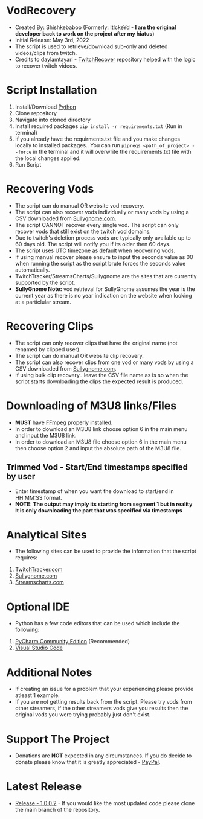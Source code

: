 # VodRecovery
* Created By: Shishkebaboo (Formerly: ItIckeYd - **I am the original developer back to work on the project after my hiatus**)
* Initial Release: May 3rd, 2022
* The script is used to retrieve/download sub-only and deleted videos/clips from twitch.
* Credits to daylamtayari - [TwitchRecover](https://github.com/TwitchRecover/TwitchRecover) repository helped with the logic to recover twitch videos.

# Script Installation
1. Install/Download [Python](https://www.python.org/downloads/)
2. Clone repository
3. Navigate into cloned directory
4. Install required packages ``` pip install -r requirements.txt ``` (Run in terminal)
5. If you already have the requirments.txt file and you make changes locally to installed packages.. You can run ```pipreqs <path_of_project> --force``` in the terminal and it will overwrite the requirements.txt file with the local changes applied.
6. Run Script

# Recovering Vods
* The script can do manual OR website vod recovery.
* The script can also recover vods individually or many vods by using a CSV downloaded from [Sullygnome.com](https://sullygnome.com/).
* The script CANNOT recover every single vod. The script can only recover vods that still exist on the twitch vod domains.
* Due to twitch's deletion process vods are typically only available up to 60 days old. The script will notify you if its older then 60 days.
* The script uses UTC timezone as default when recovering vods.
* If using manual recover please ensure to input the seconds value as 00 when running the script as the script brute forces the seconds value automatically.
* TwitchTracker/StreamsCharts/Sullygnome are the sites that are currently supported by the script.
* **SullyGnome Note:**  vod retrieval for SullyGnome assumes the year is the current year as there is no year indication on the website when looking at a particlular stream.

# Recovering Clips
* The script can only recover clips that have the original name (not renamed by clipped user).
* The script can do manual OR website clip recovery.
* The script can also recover clips from one vod or many vods by using a CSV downloaded from [Sullygnome.com](https://sullygnome.com/).
* If using bulk clip recovery.. leave the CSV file name as is so when the script starts downloading the clips the expected result is produced.

# Downloading of M3U8 links/Files
* **MUST** have [FFmpeg](https://github.com/FFmpeg/FFmpeg) properly installed.
* In order to download an M3U8 link choose option 6 in the main menu and input the M3U8 link.
* In order to download an M3U8 file choose option 6 in the main menu then choose option 2 and input the absolute path of the M3U8 file.
## Trimmed Vod - Start/End timestamps specified by user
* Enter timestamp of when you want the download to start/end in HH:MM:SS format.
* **NOTE: The output may imply its starting from segment 1 but in reality it is only downloading the part that was specified via timestamps**

# Analytical Sites
* The following sites can be used to provide the information that the script requires:
1. [TwitchTracker.com](https://twitchtracker.com/)
2. [Sullygnome.com](https://sullygnome.com/)
3. [Streamscharts.com](https://streamscharts.com/)

# Optional IDE
* Python has a few code editors that can be used which include the following:
1. [PyCharm Community Edition](https://www.jetbrains.com/pycharm/) (Recommended)
2. [Visual Studio Code](https://code.visualstudio.com/download)

# Additional Notes
* If creating an issue for a problem that your experiencing please provide atleast 1 example.
* If you are not getting results back from the script. Please try vods from other streamers, if the other streamers vods give you results then the original vods you were trying probably just don't exist. 

# Support The Project
* Donations are **NOT** expected in any circumstances. If you do decide to donate please know that it is greatly appreciated - [PayPal](https://paypal.me/VodRecovery).

# Latest Release
* [Release - 1.0.0.2](https://github.com/Shishkebaboo/VodRecovery/releases/tag/vodrecovery-1.0.0.2) - If you would like the most updated code please clone the main branch of the repository.
